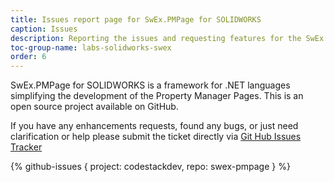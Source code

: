 ```yaml
---
title: Issues report page for SwEx.PMPage for SOLIDWORKS
caption: Issues
description: Reporting the issues and requesting features for the SwEx.PMPage framework for advanced development of SOLIDWORKS Property Manager Pages
toc-group-name: labs-solidworks-swex
order: 6
---
```

SwEx.PMPage for SOLIDWORKS is a framework for .NET languages simplifying the development of the Property Manager Pages. This is an open source project available on GitHub.

If you have any enhancements requests, found any bugs, or just need clarification or help please submit the ticket directly via [Git Hub Issues Tracker](https://github.com/codestackdev/swex-pmpage/issues)

{% github-issues { project: codestackdev, repo: swex-pmpage } %}